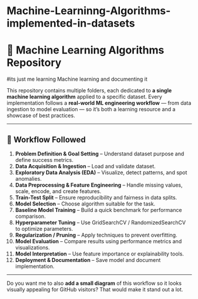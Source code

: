 # Machine-Learninng-Algorithms-implemented-in-datasets
# 🧠 Machine Learning Algorithms Repository
#its just me learning Machine learning and documenting it 

This repository contains multiple folders, each dedicated to **a single machine learning algorithm** applied to a specific dataset.
Every implementation follows a **real-world ML engineering workflow** — from data ingestion to model evaluation — so it’s both a learning resource and a showcase of best practices.

---

## 🚀 Workflow Followed

1. **Problem Definition & Goal Setting** – Understand dataset purpose and define success metrics.
2. **Data Acquisition & Ingestion** – Load and validate dataset.
3. **Exploratory Data Analysis (EDA)** – Visualize, detect patterns, and spot anomalies.
4. **Data Preprocessing & Feature Engineering** – Handle missing values, scale, encode, and create features.
5. **Train-Test Split** – Ensure reproducibility and fairness in data splits.
6. **Model Selection** – Choose algorithm suitable for the task.
7. **Baseline Model Training** – Build a quick benchmark for performance comparison.
8. **Hyperparameter Tuning** – Use GridSearchCV / RandomizedSearchCV to optimize parameters.
9. **Regularization / Pruning** – Apply techniques to prevent overfitting.
10. **Model Evaluation** – Compare results using performance metrics and visualizations.
11. **Model Interpretation** – Use feature importance or explainability tools.
12. **Deployment & Documentation** – Save model and document implementation.

---


Do you want me to also **add a small diagram** of this workflow so it looks visually appealing for GitHub visitors? That would make it stand out a lot.
